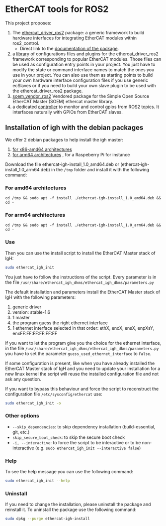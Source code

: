 # EtherCAT tools for ROS2

This project proposes:
1. The [ethercat_driver_ros2](https://github.com/ICube-Robotics/ethercat_driver_ros2  ) package: a generic framework to build hardware interfaces for integrating EtherCAT modules within ros2_control.
    - Direct link to the [documentation of the package](https://icube-robotics.github.io/ethercat_driver_ros2/).
2. a [library](https://github.com/ICube-Robotics/ethercat_driver_ros2_examples ) of configurations files and plugins for the ethercat_driver_ros2 framework corresponding to popular EtherCAT modules. Those files can be used as configuration entry points in your project. You just have to modify the state or command interface names to match the ones you use in your project. You can also use them as starting points to build your own hardware interface configuration files if you use generic ecSlaves or if you need to build your own slave plugin to be used with the ethercat_driver_ros2 package.
3. [ soem_vendor_ros2](https://github.com/ICube-Robotics/soem_vendor_ros2)   Vendored package for the Simple Open Source EtherCAT Master (SOEM) ethercat master library.
4. a dedicated [controller](https://github.com/ICube-Robotics/gpio_controllers) to monitor and control gpios from ROS2 topics. It interfaces naturally with GPIOs from EtherCAT slaves.


## Installation of igh with the debian packages

We offer 2 debian packages to help install the igh master:
1. [for x86-amd64 architectures](https://drive.google.com/file/d/1MACuiqoCm8vuusmTZDqJKkq13NmAN2py/view?usp=sharing)
2. [for arm64 architectures](https://drive.google.com/file/d/1m4c5gWcIsSUSVsS8j_r0BBv6RpNQ6Z0j/view?usp=sharing) , for a Raspeberry Pi for instance

Download the file ethercat-igh-install_1.0_amd64.deb or (ethercat-igh-install_1.0_arm64.deb) in the `/tmp` folder and install it with the following command:

### For amd64 architectures
```cd /tmp && sudo apt -f install ./ethercat-igh-install_1.0_amd64.deb && cd -```

### For arm64 architectures
```cd /tmp && sudo apt -f install ./ethercat-igh-install_1.0_arm64.deb && cd -```

### Use
Then you can use the install script to install the EtherCAT Master stack of IgH:

``` bash
sudo ethercat_igh_init
```

You just have to follow the instructions of the script.
Every parameter is in the file 
`/usr/share/ethercat_igh_dkms/ethercat_igh_dkms/parameters.py`

The default installation and parameters install the EtherCAT Master stack of IgH with the following parameters:
1. generic driver
2. version: stable-1.6
3. 1 master
4. the program guess the right ethernet interface
5. 1 ethernet interface selected in that order: ethX, enoX, ensX, enpXsY, enxFF:FF:FF:FF:FF:FF

If you want to let the program give you the choice for the ethernet interface, in the file `/usr/share/ethercat_igh_dkms/ethercat_igh_dkms/parameters.py` you have to set the parameter `guess_used_ethernet_interface` to `False`.

If some configuration is present, like when you have already installed the EtherCAT Master stack of IgH and you need to update your installation for a new linux kernel the script will reuse the installed configuration file and not ask any question.

If you want to bypass this behaviour and force the script to reconstruct the configuration file `/etc/sysconfig/ethercat` use:
``` bash
sudo ethercat_igh_init -o
```

### Other options

* `--skip_dependencies`: to skip dependency installation (build-essential, git, etc.)
* `skip_secure_boot_check`: to skip the secure boot check
* `-i, --interactive`: to force the script to be interactive or to be non-interactive (e.g. `sudo ethercat_igh_init --interactive false`)



### Help
To see the help message you can use the following command:
``` bash
sudo ethercat_igh_init --help
```

### Uninstall
If you need to change the installation, please uninstall the package and reinstall it. To uninstall the package use the following command:
``` bash
sudo dpkg --purge ethercat-igh-install
```
